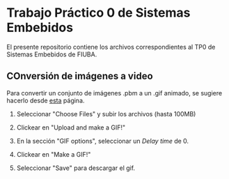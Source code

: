 # Trabajo Práctico 0 de Sistemas Embebidos

El presente repositorio contiene los archivos correspondientes al TP0 de Sistemas Embebidos de FIUBA.

## COnversión de imágenes a video

Para convertir un conjunto de imágenes .pbm a un .gif animado, se sugiere hacerlo desde [esta](https://ezgif.com/maker) página.

1. Seleccionar "Choose Files" y subir los archivos (hasta 100MB)

2. Clickear en "Upload and make a GIF!"

3. En la sección "GIF options", seleccionar un *Delay time* de 0.

4. Clickear en "Make a GIF!"

5. Seleccionar "Save" para descargar el gif.
